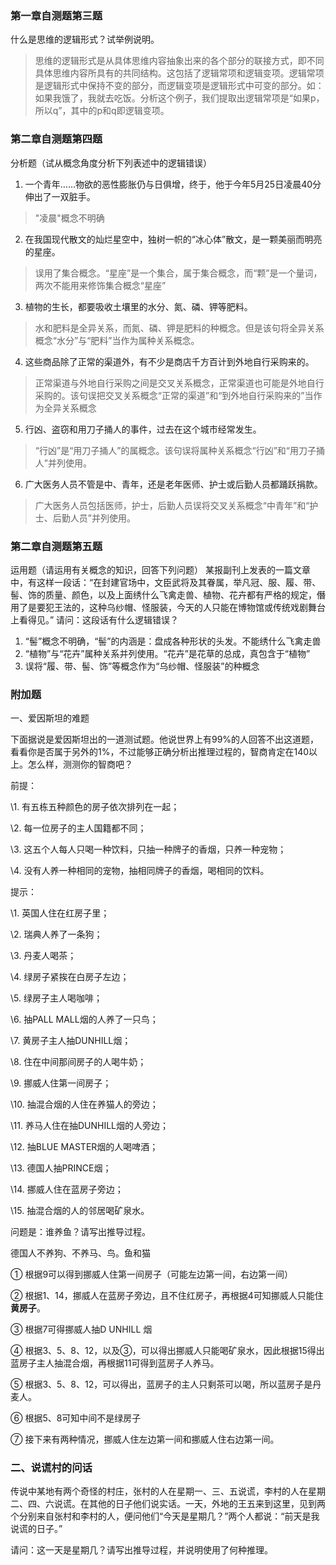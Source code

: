 ### 第一章自测题第三题
什么是思维的逻辑形式？试举例说明。

> 思维的逻辑形式是从具体思维内容抽象出来的各个部分的联接方式，即不同具体思维内容所具有的共同结构。这包括了逻辑常项和逻辑变项。逻辑常项是逻辑形式中保持不变的部分，而逻辑变项是逻辑形式中可变的部分。如：如果我饿了，我就去吃饭。分析这个例子，我们提取出逻辑常项是“如果p，所以q”，其中的p和q即逻辑变项。



### 第二章自测题第四题
分析题（试从概念角度分析下列表述中的逻辑错误）

1. 一个青年……物欲的恶性膨胀仍与日俱增，终于，他于今年5月25日凌晨40分伸出了一双脏手。

> "凌晨"概念不明确

2. 在我国现代散文的灿烂星空中，独树一帜的“冰心体”散文，是一颗美丽而明亮的星座。

> 误用了集合概念。“星座”是一个集合，属于集合概念，而“颗”是一个量词，两次不能用来修饰集合概念“星座”

3. 植物的生长，都要吸收土壤里的水分、氮、磷、钾等肥料。

> 水和肥料是全异关系，而氮、磷、钾是肥料的种概念。但是该句将全异关系概念“水分”与“肥料”当作为属种关系概念。

4. 这些商品除了正常的渠道外，有不少是商店千方百计到外地自行采购来的。

> 正常渠道与外地自行采购之间是交叉关系概念，正常渠道也可能是外地自行采购的。该句误把交叉关系概念“正常的渠道”和“到外地自行采购来的”当作为全异关系概念

5. 行凶、盗窃和用刀子捅人的事件，过去在这个城市经常发生。

> “行凶”是“用刀子捅人”的属概念。该句误将属种关系概念“行凶”和“用刀子捅人”并列使用。

6. 广大医务人员不管是中、青年，还是老年医师、护士或后勤人员都踊跃捐款。

> 广大医务人员包括医师，护士，后勤人员误将交叉关系概念“中青年”和“护士、后勤人员”并列使用。

### 第二章自测题第五题
运用题（请运用有关概念的知识，回答下列问题）
某报副刊上发表的一篇文章中，有这样一段话：“在封建官场中，文臣武将及其眷属，举凡冠、服、履、带、髻、饰的质量、颜色，以及上面绣什么飞禽走兽、植物、花卉都有严格的规定，僭用了是要犯王法的，这种乌纱帽、怪服装，今天的人只能在博物馆或传统戏剧舞台上看得见。”
请问：这段话有什么逻辑错误？

1. “髻”概念不明确，“髻”的内涵是：盘成各种形状的头发。不能绣什么飞禽走兽
2. “植物”与“花卉”属种关系并列使用。“花卉”是花草的总成，真包含于“植物”
3. 误将“履、带、髻、饰”等概念作为“乌纱帽、怪服装”的种概念 





### 附加题

一、爱因斯坦的难题

下面据说是爱因斯坦出的一道测试题。他说世界上有99%的人回答不出这道题，看看你是否属于另外的1%，不过能够正确分析出推理过程的，智商肯定在140以上。怎么样，测测你的智商吧？

前提：

\1.   有五栋五种颜色的房子依次排列在一起；

\2.   每一位房子的主人国籍都不同；

\3.   这五个人每人只喝一种饮料，只抽一种牌子的香烟，只养一种宠物；

\4.   没有人养一种相同的宠物，抽相同牌子的香烟，喝相同的饮料。

提示：

\1.   英国人住在红房子里；

\2.   瑞典人养了一条狗；

\3.   丹麦人喝茶；

\4.   绿房子紧挨在白房子左边；

\5.   绿房子主人喝咖啡；

\6.   抽PALL MALL烟的人养了一只鸟；

\7.   黄房子主人抽DUNHILL烟；

\8.   住在中间那间房子的人喝牛奶；

\9.   挪威人住第一间房子；

\10.  抽混合烟的人住在养猫人的旁边；

\11.  养马人住在抽DUNHILL烟的人旁边；

\12.  抽BLUE MASTER烟的人喝啤酒；

\13.  德国人抽PRINCE烟；

\14.  挪威人住在蓝房子旁边；

\15.  抽混合烟的人的邻居喝矿泉水。

问题是：谁养鱼？请写出推导过程。

德国人不养狗、不养马、鸟。鱼和猫

 

①   根据9可以得到挪威人住第一间房子（可能左边第一间，右边第一间）

②   根据1、14，挪威人在蓝房子旁边，且不住红房子，再根据4可知挪威人只能住**黄房子**。

③   根据7可得挪威人抽D	UNHILL 烟

④   根据3、5、8、12，以及③，可以得出挪威人只能喝矿泉水，因此根据15得出蓝房子主人抽混合烟，再根据11可得到蓝房子人养马。

⑤   根据3、5、8、12，可以得出，蓝房子的主人只剩茶可以喝，所以蓝房子是丹麦人。

⑥   根据5、8可知中间不是绿房子

⑦   接下来有两种情况，挪威人住左边第一间和挪威人住右边第一间。





### 二、说谎村的问话

传说中某地有两个奇怪的村庄，张村的人在星期一、三、五说谎，李村的人在星期二、四、六说谎。在其他的日子他们说实话。一天，外地的王五来到这里，见到两个分别来自张村和李村的人，便问他们“今天是星期几？”两个人都说：“前天是我说谎的日子。”

请问：这一天是星期几？请写出推导过程，并说明使用了何种推理。